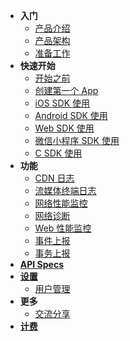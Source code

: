 - **入门**
  - [产品介绍](getstarted/intro.md)
  - [产品架构](getstarted/arch.md)
  - [准备工作](getstarted/ready.md)
- **快速开始**
  - [开始之前](quickstart/prerequisite.md)
  - [创建第一个 App](quickstart/init.md)
  - [iOS SDK 使用](quickstart/objc-sdk.md)
  - [Android SDK 使用](quickstart/android-sdk.md)
  - [Web SDK 使用](quickstart/web-sdk.md)
  - [微信小程序 SDK 使用](quickstart/wechat-miniprogram-sdk.md)
  - [C SDK 使用](quickstart/c-sdk.md)
- **功能**
  - [CDN 日志](features/cdn.md)
  - [流媒体终端日志](features/stream.md)
  - [网络性能监控](features/httpmonitor.md)
  - [网络诊断](features/netdiag.md)
  - [Web 性能监控](features/webperformance.md)
  - [事件上报](features/udf.md)
  - [事务上报](features/transaction.md)
- [**API Specs**](api/spec.md)
- [**设置**](settings/settings.md)
  - [用户管理](settings/users.md)
- **更多**
  - [交流分享](links/sharing.md)
- [**计费**](price/price.md)
